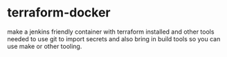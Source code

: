 # terraform-docker

make a jenkins friendly container with terraform installed and other tools needed to use git to import secrets and also bring in build tools so you can use make or other tooling.
